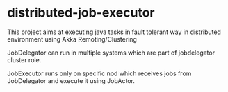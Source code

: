 # distributed-job-executor

This project aims at executing java tasks in fault tolerant way in distributed
environment using Akka Remoting/Clustering

JobDelegator can run in multiple systems which are part of jobdelegator
cluster role.

JobExecutor runs only on specific nod which receives jobs from JobDelegator
and execute it using JobActor.